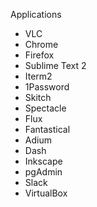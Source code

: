 Applications

* VLC
* Chrome
* Firefox
* Sublime Text 2
* Iterm2
* 1Password
* Skitch
* Spectacle
* Flux
* Fantastical
* Adium
* Dash
* Inkscape
* pgAdmin
* Slack
* VirtualBox
